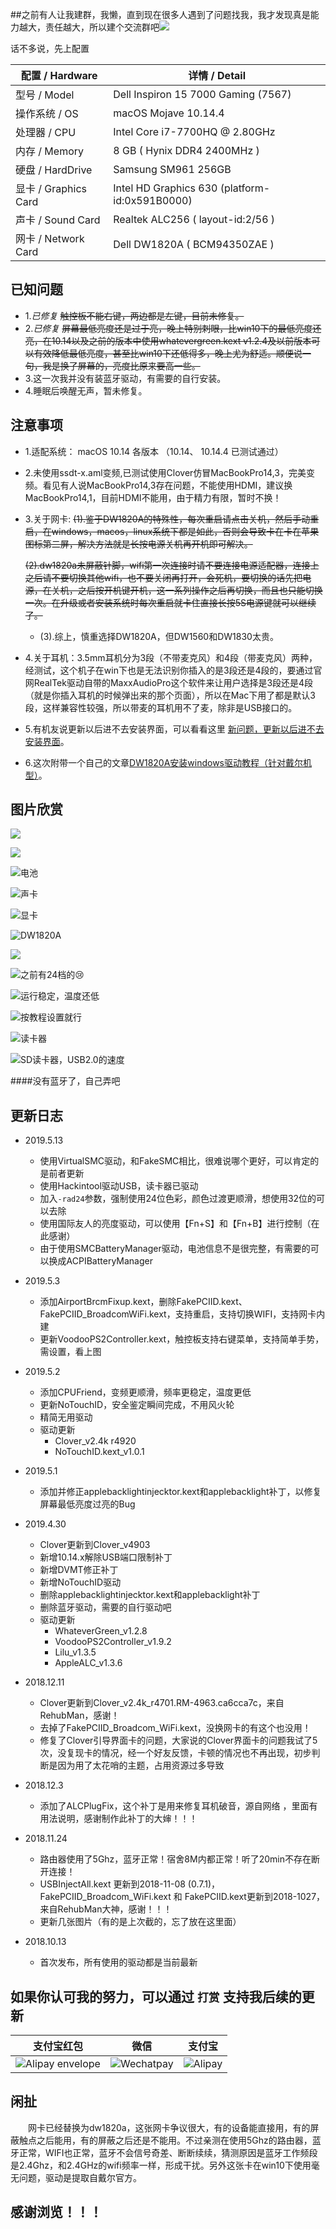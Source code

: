 ##之前有人让我建群，我懒，直到现在很多人遇到了问题找我，我才发现真是能力越大，责任越大，所以建个交流群吧![](https://upload-images.jianshu.io/upload_images/16811449-ef82375ff85c3a2c.png?imageMogr2/auto-orient/strip%7CimageView2/2/w/1240)


话不多说，先上配置

| 配置 / Hardware | 详情 / Detail|
| ------ | ------ | 
| 型号 / Model | Dell Inspiron 15 7000 Gaming (7567) |
| 操作系统 / OS | macOS Mojave 10.14.4 |
| 处理器 / CPU | Intel Core i7-7700HQ @ 2.80GHz |
| 内存 / Memory|  8 GB ( Hynix DDR4 2400MHz )|
| 硬盘 / HardDrive| Samsung SM961 256GB|
| 显卡 / Graphics Card| Intel HD Graphics 630 (platform-id:0x591B0000) |
| 声卡 / Sound Card | Realtek ALC256 ( layout-id:2/56 )|
| 网卡 / Network Card | Dell DW1820A ( BCM94350ZAE ) |

## 已知问题

* 1.*已修复*  ~~触控板不能右键，两边都是左键，目前未修复。~~
* 2.*已修复*  ~~屏幕最低亮度还是过于亮，晚上特别刺眼，比win10下的最低亮度还亮，在10.14以及之前的版本中使用whatevergreen.kext v1.2.4及以前版本可以有效降低最低亮度，甚至比win10下还低得多，晚上尤为舒适。顺便说一句，我是换了屏幕的，亮度比原来要高一些。~~
* 3.这一次我并没有装蓝牙驱动，有需要的自行安装。
* 4.睡眠后唤醒无声，暂未修复。

## 注意事项
* 1.适配系统： macOS 10.14 各版本 （10.14、 10.14.4 已测试通过）

* 2.未使用ssdt-x.aml变频,已测试使用Clover仿冒MacBookPro14,3，完美变频。看见有人说MacBookPro14,3存在问题，不能使用HDMI，建议换MacBookPro14,1，目前HDMI不能用，由于精力有限，暂时不换！  

 * 3.关于网卡:
	~~(1).鉴于DW1820A的特殊性，每次重启请点击关机，然后手动重启，在windows，macos，linux系统下都是如此，否则会导致卡在卡在苹果图标第二屏，解决方法就是长按电源关机再开机即可解决。~~

	~~(2).dw1820a未屏蔽针脚，wifi第一次连接时请不要连接电源适配器，连接上之后请不要切换其他wifi，也不要关闭再打开，会死机，要切换的话先把电源，在关机，之后按开机键开机，这一系列操作之后再切换，而且也只能切换一次。在升级或者安装系统时每次重启就卡住直接长按5S电源键就可以继续了。~~

	* (3).综上，慎重选择DW1820A，但DW1560和DW1830太贵。
* 4.关于耳机：3.5mm耳机分为3段（不带麦克风）和4段（带麦克风）两种，经测试，这个机子在win下也是无法识别你插入的是3段还是4段的，要通过官网RealTek驱动自带的MaxxAudioPro这个软件来让用户选择是3段还是4段（就是你插入耳机的时候弹出来的那个页面），所以在Mac下用了都是默认3段，这样兼容性较强，所以带麦的耳机用不了麦，除非是USB接口的。

* 5.有机友说更新以后进不去安装界面，可以看看这里 [新问题，更新以后进不去安装界面](https://github.com/Doapeat/Dell7567/issues/7 "打开链接")。
* 6.这次附带一个自己的文章[DW1820A安装windows驱动教程（针对戴尔机型）](https://www.jianshu.com/p/6c6c5bf0dc54)。

## 图片欣赏
![](https://upload-images.jianshu.io/upload_images/16811449-fdf0ed11b1f0ab98.png?imageMogr2/auto-orient/strip%7CimageView2/2/w/1240)

![](https://upload-images.jianshu.io/upload_images/16811449-0e02c0d48109d649.png?imageMogr2/auto-orient/strip%7CimageView2/2/w/1240)


![电池](https://upload-images.jianshu.io/upload_images/16811449-ee57efab642c5cfa.png?imageMogr2/auto-orient/strip%7CimageView2/2/w/1240)

![声卡](https://upload-images.jianshu.io/upload_images/16811449-aca97b641bd46047.png?imageMogr2/auto-orient/strip%7CimageView2/2/w/1240)

![显卡](https://upload-images.jianshu.io/upload_images/16811449-54fa2b645f3ffa2c.png?imageMogr2/auto-orient/strip%7CimageView2/2/w/1240)

![DW1820A](https://upload-images.jianshu.io/upload_images/16811449-c0fa2720d8bd6f0a.png?imageMogr2/auto-orient/strip%7CimageView2/2/w/1240)


![](https://upload-images.jianshu.io/upload_images/16811449-aec25a87ce5ca74c.png?imageMogr2/auto-orient/strip%7CimageView2/2/w/1240)

![之前有24档的😢](https://upload-images.jianshu.io/upload_images/16811449-bc0be88289d0a34d.png?imageMogr2/auto-orient/strip%7CimageView2/2/w/1240)

![运行稳定，温度还低](https://upload-images.jianshu.io/upload_images/16811449-cc7de1a70e0880f0.png?imageMogr2/auto-orient/strip%7CimageView2/2/w/1240)

 ![按教程设置就行](https://upload-images.jianshu.io/upload_images/16811449-13ffc1480e4bdc31.png?imageMogr2/auto-orient/strip%7CimageView2/2/w/1240)

![读卡器](https://upload-images.jianshu.io/upload_images/16811449-c3c9672a1bc267a4.png?imageMogr2/auto-orient/strip%7CimageView2/2/w/1240)

![SD读卡器，USB2.0的速度](https://upload-images.jianshu.io/upload_images/16811449-85e8c48f118d240d.png?imageMogr2/auto-orient/strip%7CimageView2/2/w/1240)

####没有蓝牙了，自己弄吧




## 更新日志
* 2019.5.13
	* 使用VirtualSMC驱动，和FakeSMC相比，很难说哪个更好，可以肯定的是前者更新
	* 使用Hackintool驱动USB，读卡器已驱动
	* 加入`-rad24`参数，强制使用24位色彩，颜色过渡更顺滑，想使用32位的可以去除
	* 使用国际友人的亮度驱动，可以使用【Fn+S】和【Fn+B】进行控制（在此感谢）
	* 由于使用SMCBatteryManager驱动，电池信息不是很完整，有需要的可以换成ACPIBatteryManager

* 2019.5.3
	* 添加AirportBrcmFixup.kext，删除FakePCIID.kext、FakePCIID_BroadcomWiFi.kext，支持重启，支持切换WIFI，支持网卡内建
	* 更新VoodooPS2Controller.kext，触控板支持右键菜单，支持简单手势，需设置，看上图
* 2019.5.2
	* 添加CPUFriend，变频更顺滑，频率更稳定，温度更低
	* 更新NoTouchID，安全鉴定瞬间完成，不用风火轮
	* 精简无用驱动
 	* 驱动更新
 		* Clover_v2.4k r4920
 		* NoTouchID.kext_v1.0.1

* 2019.5.1
 	* 添加并修正applebacklightinjecktor.kext和applebacklight补丁，以修复屏幕最低亮度过亮的Bug
	
* 2019.4.30	
	* Clover更新到Clover_v4903	
	* 新增10.14.x解除USB端口限制补丁
	* 新增DVMT修正补丁
	* 新增NoTouchID驱动
	* 删除applebacklightinjecktor.kext和applebacklight补丁
	* 删除蓝牙驱动，需要的自行驱动吧
	* 驱动更新
		* WhateverGreen_v1.2.8
		* VoodooPS2Controller_v1.9.2
		* Lilu_v1.3.5
		* AppleALC_v1.3.6

* 2018.12.11
	* Clover更新到Clover_v2.4k_r4701.RM-4963.ca6cca7c，来自RehubMan，感谢！
	* 去掉了FakePCIID_Broadcom_WiFi.kext，没换网卡的有这个也没用！
	* 修复了Clover引导界面卡的问题，大家说的Clover界面卡的问题我试了5次，没复现卡的情况，经一个好友反馈，卡顿的情况也不再出现，初步判断是因为用了太花哨的主题，占用资源过多导致

* 2018.12.3
	* 添加了ALCPlugFix，这个补丁是用来修复耳机破音，源自网络 ，里面有用法说明，感谢制作此补丁的大婶！！！

* 2018.11.24
	* 路由器使用了5Ghz，蓝牙正常！宿舍8M内都正常！听了20min不存在断开连接！
	* USBInjectAll.kext 更新到2018-11-08 (0.7.1)，FakePCIID_Broadcom_WiFi.kext 和 FakePCIID.kext更新到2018-1027，来自RehubMan大神，感谢！！！
	* 更新几张图片（有的是上次截的，忘了放在这里面）

* 2018.10.13
	* 首次发布，所有使用的驱动都是当前最新


## 如果你认可我的努力，可以通过 `打赏` 支持我后续的更新
 

|支付宝红包|微信 |支付宝|
| --- | --- | --- |
|![Alipay envelope](https://upload-images.jianshu.io/upload_images/16811449-4176ea54843483f4.png?imageMogr2/auto-orient/strip%7CimageView2/2/w/1240)|![Wechatpay](https://upload-images.jianshu.io/upload_images/16811449-3f1be37277bad3c0.png?imageMogr2/auto-orient/strip%7CimageView2/2/w/1240)|![Alipay](https://upload-images.jianshu.io/upload_images/16811449-7a881429acebdf7d.png?imageMogr2/auto-orient/strip%7CimageView2/2/w/1240)|

## 闲扯


&emsp;&emsp;网卡已经替换为dw1820a，这张网卡争议很大，有的设备能直接用，有的屏蔽触点之后能用，有的屏蔽之后还是不能用。不过亲测在使用5Ghz的路由器，蓝牙正常，WIFI也正常，蓝牙不会信号奇差、断断续续，猜测原因是蓝牙工作频段是2.4Ghz，和2.4GHz的wifi频率一样，形成干扰。另外这张卡在win10下使用毫无问题，驱动是提取自戴尔官方。
&emsp;&emsp;

## 感谢浏览！！！